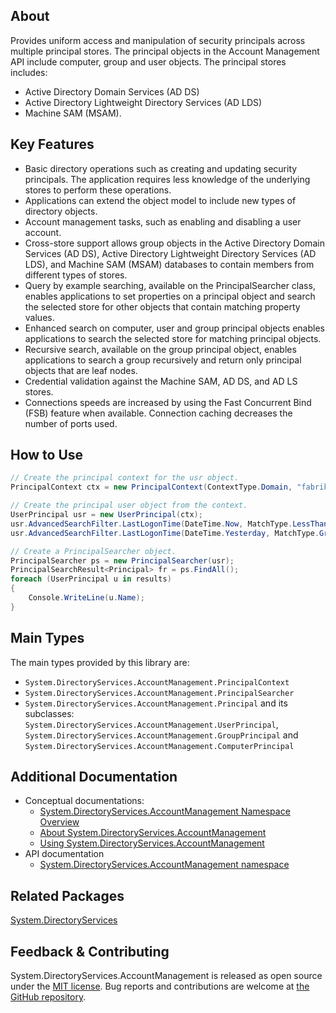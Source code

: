 ## About

<!-- A description of the package and where one can find more documentation -->
Provides uniform access and manipulation of security principals across multiple principal stores. The principal objects in the Account Management API include computer, group and user objects. The principal stores includes:
 * Active Directory Domain Services (AD DS)
 * Active Directory Lightweight Directory Services (AD LDS)
 * Machine SAM (MSAM).

## Key Features

<!-- The key features of this package -->

* Basic directory operations such as creating and updating security principals. The application requires less knowledge of the underlying stores to perform these operations.
* Applications can extend the object model to include new types of directory objects.
* Account management tasks, such as enabling and disabling a user account.
* Cross-store support allows group objects in the Active Directory Domain Services (AD DS), Active Directory Lightweight Directory Services (AD LDS), and Machine SAM (MSAM) databases to contain members from different types of stores.
* Query by example searching, available on the PrincipalSearcher class, enables applications to set properties on a principal object and search the selected store for other objects that contain matching property values.
* Enhanced search on computer, user and group principal objects enables applications to search the selected store for matching principal objects.
* Recursive search, available on the group principal object, enables applications to search a group recursively and return only principal objects that are leaf nodes.
* Credential validation against the Machine SAM, AD DS, and AD LS stores.
* Connections speeds are increased by using the Fast Concurrent Bind (FSB) feature when available. Connection caching decreases the number of ports used.

## How to Use

<!-- A compelling example on how to use this package with code, as well as any specific guidelines for when to use the package -->

```cs
// Create the principal context for the usr object.
PrincipalContext ctx = new PrincipalContext(ContextType.Domain, "fabrikam.com", "CN=Users,DC=fabrikam,DC=com", "administrator", "securelyStoredPassword");

// Create the principal user object from the context.
UserPrincipal usr = new UserPrincipal(ctx);
usr.AdvancedSearchFilter.LastLogonTime(DateTime.Now, MatchType.LessThan); 
usr.AdvancedSearchFilter.LastLogonTime(DateTime.Yesterday, MatchType.GreaterThan);

// Create a PrincipalSearcher object.
PrincipalSearcher ps = new PrincipalSearcher(usr);
PrincipalSearchResult<Principal> fr = ps.FindAll();
foreach (UserPrincipal u in results)
{
    Console.WriteLine(u.Name);
}
```

## Main Types

<!-- The main types provided in this library -->

The main types provided by this library are:

* `System.DirectoryServices.AccountManagement.PrincipalContext`
* `System.DirectoryServices.AccountManagement.PrincipalSearcher`
* `System.DirectoryServices.AccountManagement.Principal` and its subclasses: `System.DirectoryServices.AccountManagement.UserPrincipal`, `System.DirectoryServices.AccountManagement.GroupPrincipal` and `System.DirectoryServices.AccountManagement.ComputerPrincipal`

## Additional Documentation

<!-- Links to further documentation. Remove conceptual documentation if not available for the library. -->

* Conceptual documentations:
  - [System.DirectoryServices.AccountManagement Namespace Overview](https://learn.microsoft.com/previous-versions/bb384379(v=vs.90))
  - [About System.DirectoryServices.AccountManagement](https://learn.microsoft.com//previous-versions/bb384375(v=vs.90))
  - [Using System.DirectoryServices.AccountManagement](https://learn.microsoft.com/previous-versions/bb384384(v=vs.90))
* API documentation
  - [System.DirectoryServices.AccountManagement namespace](https://learn.microsoft.com/dotnet/api/system.directoryservices.accountmanagement)

## Related Packages

[System.DirectoryServices](https://learn.microsoft.com/dotnet/api/system.directoryservices)

## Feedback & Contributing

<!-- How to provide feedback on this package and contribute to it -->

System.DirectoryServices.AccountManagement is released as open source under the [MIT license](https://licenses.nuget.org/MIT). Bug reports and contributions are welcome at [the GitHub repository](https://github.com/dotnet/runtime).
